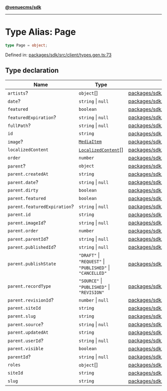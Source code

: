 [**@venuecms/sdk**](../Index.md)

***

# Type Alias: Page

```ts
type Page = object;
```

Defined in: [packages/sdk/src/client/types.gen.ts:73](https://github.com/venuecms/sdk/blob/dbe1bd3b5606b46905e3e9cba86e4c1f6af6def7/packages/sdk/src/client/types.gen.ts#L73)

## Type declaration

| Name | Type | Defined in |
| ------ | ------ | ------ |
| <a id="artists"></a> `artists`? | `object`[] | [packages/sdk/src/client/types.gen.ts:118](https://github.com/venuecms/sdk/blob/dbe1bd3b5606b46905e3e9cba86e4c1f6af6def7/packages/sdk/src/client/types.gen.ts#L118) |
| <a id="date"></a> `date`? | `string` \| `null` | [packages/sdk/src/client/types.gen.ts:79](https://github.com/venuecms/sdk/blob/dbe1bd3b5606b46905e3e9cba86e4c1f6af6def7/packages/sdk/src/client/types.gen.ts#L79) |
| <a id="featured"></a> `featured` | `boolean` | [packages/sdk/src/client/types.gen.ts:77](https://github.com/venuecms/sdk/blob/dbe1bd3b5606b46905e3e9cba86e4c1f6af6def7/packages/sdk/src/client/types.gen.ts#L77) |
| <a id="featuredexpiration"></a> `featuredExpiration`? | `string` \| `null` | [packages/sdk/src/client/types.gen.ts:78](https://github.com/venuecms/sdk/blob/dbe1bd3b5606b46905e3e9cba86e4c1f6af6def7/packages/sdk/src/client/types.gen.ts#L78) |
| <a id="fullpath"></a> `fullPath`? | `string` \| `null` | [packages/sdk/src/client/types.gen.ts:104](https://github.com/venuecms/sdk/blob/dbe1bd3b5606b46905e3e9cba86e4c1f6af6def7/packages/sdk/src/client/types.gen.ts#L104) |
| <a id="id"></a> `id` | `string` | [packages/sdk/src/client/types.gen.ts:74](https://github.com/venuecms/sdk/blob/dbe1bd3b5606b46905e3e9cba86e4c1f6af6def7/packages/sdk/src/client/types.gen.ts#L74) |
| <a id="image"></a> `image`? | [`MediaItem`](MediaItem.md) | [packages/sdk/src/client/types.gen.ts:82](https://github.com/venuecms/sdk/blob/dbe1bd3b5606b46905e3e9cba86e4c1f6af6def7/packages/sdk/src/client/types.gen.ts#L82) |
| <a id="localizedcontent"></a> `localizedContent` | [`LocalizedContent`](LocalizedContent.md)[] | [packages/sdk/src/client/types.gen.ts:117](https://github.com/venuecms/sdk/blob/dbe1bd3b5606b46905e3e9cba86e4c1f6af6def7/packages/sdk/src/client/types.gen.ts#L117) |
| <a id="order"></a> `order` | `number` | [packages/sdk/src/client/types.gen.ts:75](https://github.com/venuecms/sdk/blob/dbe1bd3b5606b46905e3e9cba86e4c1f6af6def7/packages/sdk/src/client/types.gen.ts#L75) |
| <a id="parent"></a> `parent`? | `object` | [packages/sdk/src/client/types.gen.ts:83](https://github.com/venuecms/sdk/blob/dbe1bd3b5606b46905e3e9cba86e4c1f6af6def7/packages/sdk/src/client/types.gen.ts#L83) |
| `parent.createdAt` | `string` | [packages/sdk/src/client/types.gen.ts:86](https://github.com/venuecms/sdk/blob/dbe1bd3b5606b46905e3e9cba86e4c1f6af6def7/packages/sdk/src/client/types.gen.ts#L86) |
| `parent.date`? | `string` \| `null` | [packages/sdk/src/client/types.gen.ts:99](https://github.com/venuecms/sdk/blob/dbe1bd3b5606b46905e3e9cba86e4c1f6af6def7/packages/sdk/src/client/types.gen.ts#L99) |
| `parent.dirty` | `boolean` | [packages/sdk/src/client/types.gen.ts:93](https://github.com/venuecms/sdk/blob/dbe1bd3b5606b46905e3e9cba86e4c1f6af6def7/packages/sdk/src/client/types.gen.ts#L93) |
| `parent.featured` | `boolean` | [packages/sdk/src/client/types.gen.ts:97](https://github.com/venuecms/sdk/blob/dbe1bd3b5606b46905e3e9cba86e4c1f6af6def7/packages/sdk/src/client/types.gen.ts#L97) |
| `parent.featuredExpiration`? | `string` \| `null` | [packages/sdk/src/client/types.gen.ts:98](https://github.com/venuecms/sdk/blob/dbe1bd3b5606b46905e3e9cba86e4c1f6af6def7/packages/sdk/src/client/types.gen.ts#L98) |
| `parent.id` | `string` | [packages/sdk/src/client/types.gen.ts:84](https://github.com/venuecms/sdk/blob/dbe1bd3b5606b46905e3e9cba86e4c1f6af6def7/packages/sdk/src/client/types.gen.ts#L84) |
| `parent.imageId`? | `string` \| `null` | [packages/sdk/src/client/types.gen.ts:100](https://github.com/venuecms/sdk/blob/dbe1bd3b5606b46905e3e9cba86e4c1f6af6def7/packages/sdk/src/client/types.gen.ts#L100) |
| `parent.order` | `number` | [packages/sdk/src/client/types.gen.ts:94](https://github.com/venuecms/sdk/blob/dbe1bd3b5606b46905e3e9cba86e4c1f6af6def7/packages/sdk/src/client/types.gen.ts#L94) |
| `parent.parentId`? | `string` \| `null` | [packages/sdk/src/client/types.gen.ts:102](https://github.com/venuecms/sdk/blob/dbe1bd3b5606b46905e3e9cba86e4c1f6af6def7/packages/sdk/src/client/types.gen.ts#L102) |
| `parent.publishedId`? | `string` \| `null` | [packages/sdk/src/client/types.gen.ts:92](https://github.com/venuecms/sdk/blob/dbe1bd3b5606b46905e3e9cba86e4c1f6af6def7/packages/sdk/src/client/types.gen.ts#L92) |
| `parent.publishState` | `"DRAFT"` \| `"REQUEST"` \| `"PUBLISHED"` \| `"CANCELLED"` | [packages/sdk/src/client/types.gen.ts:90](https://github.com/venuecms/sdk/blob/dbe1bd3b5606b46905e3e9cba86e4c1f6af6def7/packages/sdk/src/client/types.gen.ts#L90) |
| `parent.recordType` | `"SOURCE"` \| `"PUBLISHED"` \| `"REVISION"` | [packages/sdk/src/client/types.gen.ts:88](https://github.com/venuecms/sdk/blob/dbe1bd3b5606b46905e3e9cba86e4c1f6af6def7/packages/sdk/src/client/types.gen.ts#L88) |
| `parent.revisionId`? | `number` \| `null` | [packages/sdk/src/client/types.gen.ts:89](https://github.com/venuecms/sdk/blob/dbe1bd3b5606b46905e3e9cba86e4c1f6af6def7/packages/sdk/src/client/types.gen.ts#L89) |
| `parent.siteId` | `string` | [packages/sdk/src/client/types.gen.ts:85](https://github.com/venuecms/sdk/blob/dbe1bd3b5606b46905e3e9cba86e4c1f6af6def7/packages/sdk/src/client/types.gen.ts#L85) |
| `parent.slug` | `string` | [packages/sdk/src/client/types.gen.ts:96](https://github.com/venuecms/sdk/blob/dbe1bd3b5606b46905e3e9cba86e4c1f6af6def7/packages/sdk/src/client/types.gen.ts#L96) |
| `parent.source`? | `string` \| `null` | [packages/sdk/src/client/types.gen.ts:91](https://github.com/venuecms/sdk/blob/dbe1bd3b5606b46905e3e9cba86e4c1f6af6def7/packages/sdk/src/client/types.gen.ts#L91) |
| `parent.updatedAt` | `string` | [packages/sdk/src/client/types.gen.ts:87](https://github.com/venuecms/sdk/blob/dbe1bd3b5606b46905e3e9cba86e4c1f6af6def7/packages/sdk/src/client/types.gen.ts#L87) |
| `parent.userId`? | `string` \| `null` | [packages/sdk/src/client/types.gen.ts:101](https://github.com/venuecms/sdk/blob/dbe1bd3b5606b46905e3e9cba86e4c1f6af6def7/packages/sdk/src/client/types.gen.ts#L101) |
| `parent.visible` | `boolean` | [packages/sdk/src/client/types.gen.ts:95](https://github.com/venuecms/sdk/blob/dbe1bd3b5606b46905e3e9cba86e4c1f6af6def7/packages/sdk/src/client/types.gen.ts#L95) |
| <a id="parentid"></a> `parentId`? | `string` \| `null` | [packages/sdk/src/client/types.gen.ts:80](https://github.com/venuecms/sdk/blob/dbe1bd3b5606b46905e3e9cba86e4c1f6af6def7/packages/sdk/src/client/types.gen.ts#L80) |
| <a id="roles"></a> `roles` | `object`[] | [packages/sdk/src/client/types.gen.ts:105](https://github.com/venuecms/sdk/blob/dbe1bd3b5606b46905e3e9cba86e4c1f6af6def7/packages/sdk/src/client/types.gen.ts#L105) |
| <a id="siteid"></a> `siteId` | `string` | [packages/sdk/src/client/types.gen.ts:81](https://github.com/venuecms/sdk/blob/dbe1bd3b5606b46905e3e9cba86e4c1f6af6def7/packages/sdk/src/client/types.gen.ts#L81) |
| <a id="slug"></a> `slug` | `string` | [packages/sdk/src/client/types.gen.ts:76](https://github.com/venuecms/sdk/blob/dbe1bd3b5606b46905e3e9cba86e4c1f6af6def7/packages/sdk/src/client/types.gen.ts#L76) |
